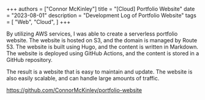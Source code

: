 +++
authors = ["Connor McKinley"]
title = "[Cloud] Portfolio Website"
date = "2023-08-01"
description = "Development Log of Portfolio Website"
tags = [
    "Web",
    "Cloud",
]
+++

By utilizing AWS services, I was able to create a serverless portfolio website. The website is hosted on S3, and the domain is managed by Route 53. The website is built using Hugo, and the content is written in Markdown. The website is deployed using GitHub Actions, and the content is stored in a GitHub repository. 

The result is a website that is easy to maintain and update. The website is also easily scalable, and can handle large amounts of traffic.

https://github.com/ConnorMcKinley/portfolio-website
